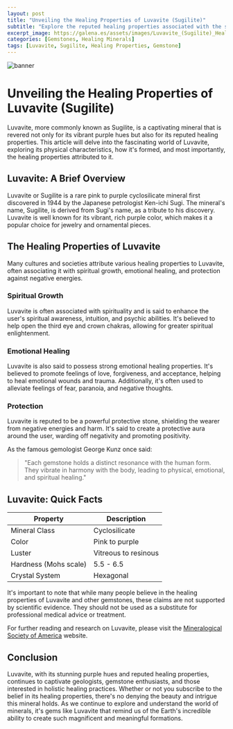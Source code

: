 ```yaml
---
layout: post
title: "Unveiling the Healing Properties of Luvavite (Sugilite)"
subtitle: "Explore the reputed healing properties associated with the stunning mineral Luvavite, also known as Sugilite."
excerpt_image: https://galena.es/assets/images/Luvavite_(Sugilite)_Healing_Properties.png
categories: [Gemstones, Healing Minerals]
tags: [Luvavite, Sugilite, Healing Properties, Gemstone]
---
```


![banner](https://galena.es/assets/images/Luvavite_(Sugilite)_Healing_Properties.png "A stunning piece of Luvavite (Sugilite) showcasing its vibrant purple hues, surrounded by text highlighting its reputed healing properties, appealing to geology enthusiasts and gemstone lovers.")

# Unveiling the Healing Properties of Luvavite (Sugilite)

Luvavite, more commonly known as Sugilite, is a captivating mineral that is revered not only for its vibrant purple hues but also for its reputed healing properties. This article will delve into the fascinating world of Luvavite, exploring its physical characteristics, how it's formed, and most importantly, the healing properties attributed to it.

## Luvavite: A Brief Overview

Luvavite or Sugilite is a rare pink to purple cyclosilicate mineral first discovered in 1944 by the Japanese petrologist Ken-ichi Sugi. The mineral's name, Sugilite, is derived from Sugi's name, as a tribute to his discovery. Luvavite is well known for its vibrant, rich purple color, which makes it a popular choice for jewelry and ornamental pieces.

## The Healing Properties of Luvavite

Many cultures and societies attribute various healing properties to Luvavite, often associating it with spiritual growth, emotional healing, and protection against negative energies.

### Spiritual Growth

Luvavite is often associated with spirituality and is said to enhance the user's spiritual awareness, intuition, and psychic abilities. It's believed to help open the third eye and crown chakras, allowing for greater spiritual enlightenment.

### Emotional Healing

Luvavite is also said to possess strong emotional healing properties. It's believed to promote feelings of love, forgiveness, and acceptance, helping to heal emotional wounds and trauma. Additionally, it's often used to alleviate feelings of fear, paranoia, and negative thoughts.

### Protection

Luvavite is reputed to be a powerful protective stone, shielding the wearer from negative energies and harm. It's said to create a protective aura around the user, warding off negativity and promoting positivity.

As the famous gemologist George Kunz once said:

> "Each gemstone holds a distinct resonance with the human form. They vibrate in harmony with the body, leading to physical, emotional, and spiritual healing."

## Luvavite: Quick Facts

| Property | Description |
| --- | --- |
| Mineral Class | Cyclosilicate |
| Color | Pink to purple |
| Luster | Vitreous to resinous |
| Hardness (Mohs scale) | 5.5 - 6.5 |
| Crystal System | Hexagonal |

It's important to note that while many people believe in the healing properties of Luvavite and other gemstones, these claims are not supported by scientific evidence. They should not be used as a substitute for professional medical advice or treatment.

For further reading and research on Luvavite, please visit the [Mineralogical Society of America](http://www.minsocam.org/) website.

## Conclusion

Luvavite, with its stunning purple hues and reputed healing properties, continues to captivate geologists, gemstone enthusiasts, and those interested in holistic healing practices. Whether or not you subscribe to the belief in its healing properties, there's no denying the beauty and intrigue this mineral holds. As we continue to explore and understand the world of minerals, it's gems like Luvavite that remind us of the Earth's incredible ability to create such magnificent and meaningful formations.
